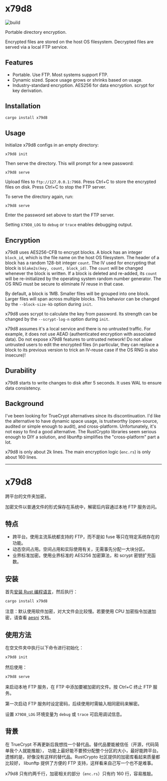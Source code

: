 # x79d8

![build](https://github.com/quark-zju/x79d8/workflows/build/badge.svg)

Portable directory encryption.

Encrypted files are stored on the host OS filesystem. Decrypted files are
served via a local FTP service.

## Features

- Portable. Use FTP. Most systems support FTP.
- Dynamic sized. Space usage grows or shrinks based on usage.
- Industry-standard encryption. AES256 for data encryption. scrypt for key derivation.

## Installation

```sh
cargo install x79d8
```

## Usage

Initialize x79d8 configs in an empty directory:

```
x79d8 init
```

Then serve the directory. This will prompt for a new password:

```
x79d8 serve
```

Upload files to `ftp://127.0.0.1:7968`. Press Ctrl+C to store the encrypted
files on disk. Press Ctrl+C to stop the FTP server.

To serve the directory again, run:

```
x79d8 serve
```

Enter the password set above to start the FTP server.

Setting `X79D8_LOG` to `debug` or `trace` enables debugging output.

## Encryption

x79d8 uses AES256-CFB to encrypt blocks. A block has an integer `block_id`,
which is the file name on the host OS filesystem. The header of a block has a
random 128-bit integer `count`. The IV used for encrypting that block is
`blake2s(key, count, block_id)`. The `count` will be changed whenever the
block is written. If a block is deleted and re-added, its `count` will be
re-initialized by the operating system random number generator. The OS RNG
must be secure to eliminate IV reuse in that case.

By default, a block is 1MB. Smaller files will be grouped into one block.
Larger files will span across multiple blocks. This behavior can be changed
by the `--block-size-kb` option during `init`.

x79d8 uses scrypt to calculate the key from password. Its strength can be
changed by the `--scrypt-log-n` option during `init`.

x79d8 assumes it's a local service and there is no untrusted traffic. For
example, it does not use AEAD (authenticated encryption with associated data).
Do not expose x79d8 features to untrusted network! Do not allow untrusted
users to edit the encrypted files (in particular, they can replace a block
to its previous version to trick an IV-reuse case if the OS RNG is also
insecure)!

## Durability

x79d8 starts to write changes to disk after 5 seconds. It uses WAL to ensure
data consistency.

## Background

I've been looking for TrueCrypt alternatives since its discontinuation. I'd
like the alternative to have dynamic space usage, is trustworthy (open-source,
audited or simple enough to audit), and cross-platform. Unfortunately, it's
not easy to find a good alternative. The RustCrypto libraries seem serious
enough to DIY a solution, and libunftp simplifies the "cross-platform" part
a lot.

x79d8 is only about 2k lines. The main encryption logic (`enc.rs`) is only
about 160 lines.

---

# x79d8

跨平台的文件夹加密。

加密文件以普通文件的形式保存在系统中，解密后内容通过本地 FTP 服务访问。

## 特点

- 跨平台。使用主流系统都支持的 FTP，而不是如 fuse 等只在特定系统存在的功能。
- 动态空间占用。空间占用和实际使用有关，无需事先分配一大块分区。
- 业界标准加密。使用业界标准的 AES256 加密算法，和 scrypt 密钥扩充函数。

## 安装

首先[安装 Rust 编程语言](https://www.rust-lang.org/zh-CN/tools/install)，然后执行：

```sh
cargo install x79d8
```

注意：默认使用软件加密，对大文件会比较慢。若要使用 CPU 加密指令加速加密，请查看 [aesni](https://docs.rs/aesni) 文档。

## 使用方法

在空文件夹中执行以下命令进行初始化：

```sh
x79d8 init
```

然后使用：

```sh
x79d8 serve
```

来启动本地 FTP 服务，在 FTP 中添加要被加密的文件。按 Ctrl+C 终止 FTP 服务。

第一次启动 FTP 服务时设定密码，后续使用时需输入相同密码来解密。

设置 `X79D8_LOG` 环境变量为 `debug` 或 `trace` 可启用调试信息。

## 背景

在 TrueCrypt 不再更新后我想找一个替代品。替代品要能被信任（开源，代码简单我个人就能推敲），
功能上最好能不要预分配整个分区的大小，最好能跨平台。
遗憾的是，好像没有这样的替代品。RustCrypto 社区提供的加密库看起来质量都比较好，
libunftp 提供了方便的 FTP 支持，这样看来自己写一个也不是难事。

x79d8 只有约两千行，加密相关的部分（`enc.rs`）只有约 160 行，容易推敲。
